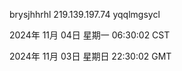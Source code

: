 brysjhhrhl 219.139.197.74 yqqlmgsycl

2024年 11月 04日 星期一 06:30:02 CST

2024年 11月 03日 星期日 22:30:02 GMT
